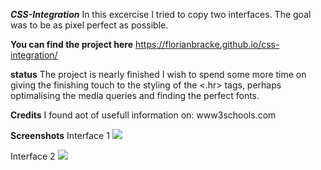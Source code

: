 

***CSS-Integration***
In this excercise I tried to copy two interfaces. The goal was to be as pixel perfect as possible.

**You can find the project here**
https://florianbracke.github.io/css-integration/ 

**status**
The project is nearly finished
I wish to spend some more time on giving the finishing touch to the styling of the <.hr> tags,
perhaps optimalising the media queries and finding the perfect fonts.

**Credits**
I found aot of usefull information on:
www3schools.com


**Screenshots**
Interface 1
![](final.png)

Interface 2
![](part2.png)



